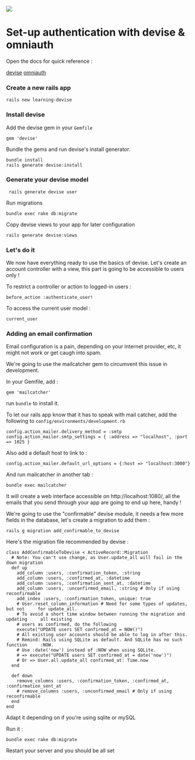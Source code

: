 ![](http://photos4.meetupstatic.com/photos/event/2/1/9/a/global_450128602.jpeg)
# Set-up authentication with devise & omniauth

Open the docs for quick reference : 

[devise](https://github.com/plataformatec/devise)
[omniauth](https://github.com/intridea/omniauth)

### Create a new rails app

    rails new learning-devise

### Install devise

Add the devise gem in your ``Gemfile``

    gem 'devise'

Bundle the gems and run devise's install generator.

    bundle install
    rails generate devise:install


### Generate your devise model

     rails generate devise user

Run migrations

    bundle exec rake db:migrate

Copy devise views to your app for later configuration

    rails generate devise:views

### Let's do it

We now have everything ready to use the basics of devise.
Let's create an account controller with a view, this part is going to be accessible to users only !

To restrict a controller or action to logged-in users : 

    before_action :authenticate_user!

To access the current user model : 

    current_user


### Adding an email confirmation

Email configuration is a pain, depending on your internet provider, etc, it might not work or get caugh into spam.

We're going to use the mailcatcher gem to circumvent this issue in development.

In your Gemfile, add : 

    gem 'mailcatcher'

run ``bundle`` to install it.

To let our rails app know that it has to speak with mail catcher, add the following to ``config/environments/development.rb``

    config.action_mailer.delivery_method = :smtp
    config.action_mailer.smtp_settings = { :address => "localhost", :port => 1025 }

Also add a default host to link to : 

    config.action_mailer.default_url_options = {:host => "localhost:3000"}


And run mailcatcher in another tab : 

    bundle exec mailcatcher

It will create a web interface accessible on  http://localhost:1080/, all the emails that you send through your app are going to end up here, handy !

We're going to use the "confirmable" devise module, it needs a few more fields in the database, let's create a migration to add them : 

    rails g migration add_confirmable_to_devise


Here's the migration file recommended by devise : 

    class AddConfirmableToDevise < ActiveRecord::Migration
      # Note: You can't use change, as User.update_all will fail in the down migration
      def up
        add_column :users, :confirmation_token, :string
        add_column :users, :confirmed_at, :datetime
        add_column :users, :confirmation_sent_at, :datetime
        add_column :users, :unconfirmed_email, :string # Only if using     reconfirmable
        add_index :users, :confirmation_token, unique: true
        # User.reset_column_information # Need for some types of updates, but not     for update_all.
        # To avoid a short time window between running the migration and updating     all existing
        # users as confirmed, do the following
        execute("UPDATE users SET confirmed_at = NOW()")
        # All existing user accounts should be able to log in after this.
        # Remind: Rails using SQLite as default. And SQLite has no such function     :NOW.
        # Use :date('now') instead of :NOW when using SQLite.
        # => execute("UPDATE users SET confirmed_at = date('now')")
        # Or => User.all.update_all confirmed_at: Time.now
      end
    
      def down
        remove_columns :users, :confirmation_token, :confirmed_at,     :confirmation_sent_at
        # remove_columns :users, :unconfirmed_email # Only if using reconfirmable
      end
    end

Adapt it depending on if you're using sqlite or mySQL

Run it :

    bundle exec rake db:migrate


Restart your server and you should be all set
